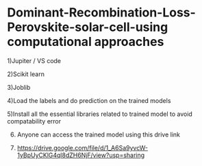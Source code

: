 # Dominant-Recombination-Loss-Perovskite-solar-cell-using computational approaches
1)Jupiter / VS code 

2)Scikit learn

3)Joblib

4)Load the labels and do prediction on the trained models

5)Install all the essential libraries related to trained model to avoid compatability error

6) Anyone can access the trained model using this drive link

8) https://drive.google.com/file/d/1_A6Sa9yvcW-1yBpUyCKlG4ql8dZH6NjF/view?usp=sharing
